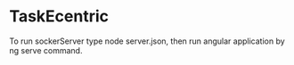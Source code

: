 # TaskEcentric
To run sockerServer type node server.json, then run angular application by ng serve command.
